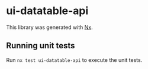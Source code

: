 # ui-datatable-api

This library was generated with [Nx](https://nx.dev).

## Running unit tests

Run `nx test ui-datatable-api` to execute the unit tests.

